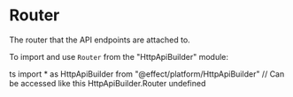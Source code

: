 # Router

The router that the API endpoints are attached to.

To import and use `Router` from the "HttpApiBuilder" module:

ts
import \* as HttpApiBuilder from "@effect/platform/HttpApiBuilder"
// Can be accessed like this
HttpApiBuilder.Router
undefined
